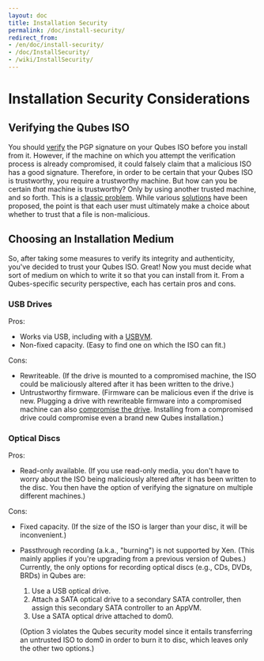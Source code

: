 ```yaml
---
layout: doc
title: Installation Security
permalink: /doc/install-security/
redirect_from:
- /en/doc/install-security/
- /doc/InstallSecurity/
- /wiki/InstallSecurity/
---
```


# Installation Security Considerations #

## Verifying the Qubes ISO ##

You should [verify][] the PGP signature on your Qubes ISO before you install
from it. However, if the machine on which you attempt the verification process
is already compromised, it could falsely claim that a malicious ISO has a good
signature. Therefore, in order to be certain that your Qubes ISO is trustworthy,
you require a trustworthy machine. But how can you be certain *that* machine is
trustworthy? Only by using another trusted machine, and so forth. This is a
[classic problem][trusting-trust]. While various [solutions][countering] have
been proposed, the point is that each user must ultimately make a choice about
whether to trust that a file is non-malicious.

## Choosing an Installation Medium ##

So, after taking some measures to verify its integrity and authenticity, you've
decided to trust your Qubes ISO. Great! Now you must decide what sort of medium
on which to write it so that you can install from it. From a Qubes-specific
security perspective, each has certain pros and cons.

### USB Drives ###

Pros:

 * Works via USB, including with a [USBVM][].
 * Non-fixed capacity. (Easy to find one on which the ISO can fit.)

Cons:

 * Rewriteable. (If the drive is mounted to a compromised machine, the ISO could
   be maliciously altered after it has been written to the drive.)
 * Untrustworthy firmware. (Firmware can be malicious even if the drive is new.
   Plugging a drive with rewriteable firmware into a compromised machine can
   also [compromise the drive][BadUSB]. Installing from a compromised drive
   could compromise even a brand new Qubes installation.)

### Optical Discs ###

Pros:

 * Read-only available. (If you use read-only media, you don't have to worry
   about the ISO being maliciously altered after it has been written to the
   disc. You then have the option of verifying the signature on multiple
   different machines.)

Cons:

 * Fixed capacity. (If the size of the ISO is larger than your disc, it will be
   inconvenient.)
 * Passthrough recording (a.k.a., "burning") is not supported by Xen. (This
   mainly applies if you're upgrading from a previous version of Qubes.)
   Currently, the only options for recording optical discs (e.g., CDs, DVDs,
   BRDs) in Qubes are:
   1. Use a USB optical drive.
   2. Attach a SATA optical drive to a secondary SATA controller, then assign
      this secondary SATA controller to an AppVM.
   3. Use a SATA optical drive attached to dom0.
   
   (Option 3 violates the Qubes security model since it entails transferring an
   untrusted ISO to dom0 in order to burn it to disc, which leaves only the
   other two options.)

[verify]: https://www.qubes-os.org/doc/VerifyingSignatures/
[trusting-trust]: http://www.acm.org/classics/sep95/
[countering]: http://www.dwheeler.com/trusting-trust/
[USBVM]: https://www.qubes-os.org/doc/SecurityGuidelines/#creating-and-using-a-usbvm
[BadUSB]: https://srlabs.de/badusb/
